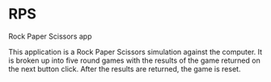 # RPS
Rock Paper Scissors app

This application is a Rock Paper Scissors simulation against the computer. 
It is broken up into five round games with the results of the game returned on the next button click.
After the results are returned, the game is reset.
